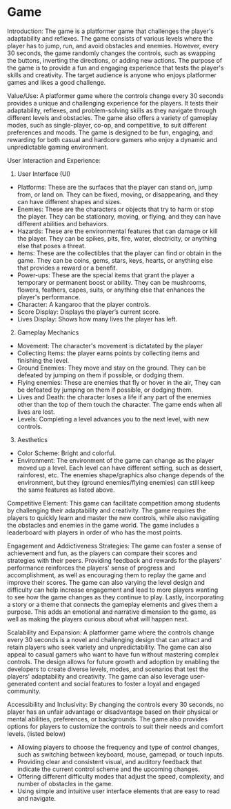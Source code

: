 # Game
Introduction: The game is a platformer game that challenges the player's adaptability and reflexes. The game consists of various levels where the player has to jump, run, and avoid obstacles and enemies. However, every 30 seconds, the game randomly changes the controls, such as swapping the buttons, inverting the directions, or adding new actions. The purpose of the game is to provide a fun and engaging experience that tests the player's skills and creativity. The target audience is anyone who enjoys platformer games and likes a good challenge.

Value/Use: A platformer game where the controls change every 30 seconds provides a unique and challenging experience for the players. It tests their adaptability, reflexes, and problem-solving skills as they navigate through different levels and obstacles. The game also offers a variety of gameplay modes, such as single-player, co-op, and competitive, to suit different preferences and moods. The game is designed to be fun, engaging, and rewarding for both casual and hardcore gamers who enjoy a dynamic and unpredictable gaming environment.

User Interaction and Experience:
1. User Interface (UI)

- Platforms: These are the surfaces that the player can stand on, jump from, or land on. They can be fixed, moving, or disappearing, and they can have different shapes and sizes.
- Enemies: These are the characters or objects that try to harm or stop the player. They can be stationary, moving, or flying, and they can have different abilities and behaviors.
- Hazards: These are the environmental features that can damage or kill the player. They can be spikes, pits, fire, water, electricity, or anything else that poses a threat.
- Items: These are the collectibles that the player can find or obtain in the game. They can be coins, gems, stars, keys, hearts, or anything else that provides a reward or a benefit.
- Power-ups: These are the special items that grant the player a temporary or permanent boost or ability. They can be mushrooms, flowers, feathers, capes, suits, or anything else that enhances the player's performance.
- Character: A kangaroo that the player controls.
- Score Display: Displays the player’s current score.
- Lives Display: Shows how many lives the player has left.

2. Gameplay Mechanics

- Movement: The character's movement is dictatated by the player
- Collecting Items: the player earns points by collecting items and finishing the level.
- Ground Enemies: They move and stay on the ground. They can be defeated by jumping on  them if possible, or dodging them.
- Flying enemies: These are enemies that fly or hover in the air,  They can be defeated by jumping on them if possible, or dodging them.
- Lives and Death: the character loses a life if any part of the enemies other than the top of them touch the character. The game ends when all lives are lost.
- Levels: Completing a level advances you to the next level, with new controls.

3. Aesthetics

- Color Scheme: Bright and colorful.
- Environment: The environment of the game can change as the player moved up a level. Each level can have different setting, such as dessert, rainforest, etc. The enemies shape/graphics also change depends of the environment, but they (ground enemies/flying enemies) can still keep the same features as listed above. 


Competitive Element: This game can facilitate competition among students by challenging their adaptability and creativity. The game requires the players to quickly learn and master the new controls, while also navigating the obstacles and enemies in the game world. The game includes a leaderboard with players in order of who has the most points.

Engagement and Addictiveness Strategies: The game can foster a sense of achievement and fun, as the players can compare their scores and strategies with their peers. Providing feedback and rewards for the players' performance reinforces the players' sense of progress and accomplishment, as well as encouraging them to replay the game and improve their scores. The game can also varying the level design and difficulty can help increase engagement and lead to more players wanting to see how the game changes as they continue to play. Lastly, incorporating a story or a theme that connects the gameplay elements and gives them a purpose. This adds an emotional and narrative dimension to the game, as well as making the players curious about what will happen next.

Scalability and Expansion: A platformer game where the controls change every 30 seconds is a novel and challenging design that can attract and retain players who seek variety and unpredictability. The game can also appeal to casual gamers who want to have fun without mastering complex controls. The design allows for future growth and adoption by enabling the developers to create diverse levels, modes, and scenarios that test the players' adaptability and creativity. The game can also leverage user-generated content and social features to foster a loyal and engaged community.

Accessibility and Inclusivity: By changing the controls every 30 seconds, no player has an unfair advantage or disadvantage based on their physical or mental abilities, preferences, or backgrounds. The game also provides options for players to customize the controls to suit their needs and comfort levels. (listed below)
- Allowing players to choose the frequency and type of control changes, such as switching between keyboard, mouse, gamepad, or touch inputs.
- Providing clear and consistent visual, and auditory feedback that indicate the current control scheme and the upcoming changes.
- Offering different difficulty modes that adjust the speed, complexity, and number of obstacles in the game.
- Using simple and intuitive user interface elements that are easy to read and navigate.